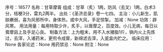 序号：18577
名称：甘草摩膏
组成：甘草（炙）1两，防风（去叉）1两，白术3分，桔梗3分，雷丸2两半。
出处：《圣济总录》卷一七四。
主治：小儿新生，肌肤嫩弱，喜为风邪所中，身体热，或中大风，手足惊掣。
加减：None
功效：辟风寒。
用法用量：每用特取少许，炙手，以膏摩之，百度效。小儿无病，每日以膏摩囟上及手足心良。
制备方法：上为粗末，用不入水猪脂1斤，锅内火上先炼过，去滓，入诸药末，更煎令成膏，新绵滤去滓，入瓷盒内贮之。
临床应用：None
各家论述：None
用药禁忌：None
附注：None
